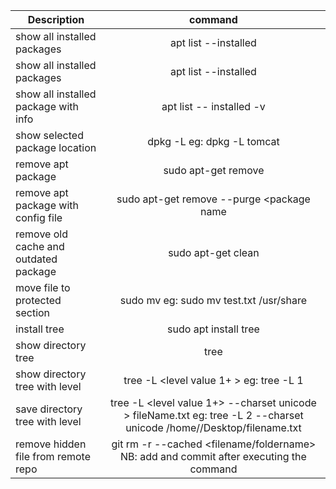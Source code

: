 | Description                           |                  command                  |
| ------------------------------------- | :---------------------------------------: |
| show all installed packages           |           apt list --installed            |
| show all installed packages           |           apt list --installed            |
| show all installed package with info  |         apt list -- installed -v          |
| show selected package location        | dpkg -L <package name> eg: dpkg -L tomcat |
| remove apt package                    |    sudo apt-get remove <package name>     |
| remove apt package with config file   | sudo apt-get remove --purge <package name |
| remove old cache and outdated package |            sudo apt-get clean             |
| move file to protected section        | sudo mv <filename> <location> eg: sudo mv test.txt /usr/share |
| install tree | sudo apt install tree |
| show directory tree | tree |
| show directory tree with level  | tree -L <level value 1+ > eg: tree -L 1 |
| save directory tree with level | tree -L <level value 1+> --charset unicode > fileName.txt eg: tree -L 2 --charset unicode /home/<username>/Desktop/filename.txt |
| remove hidden file from remote repo | git rm -r --cached <filename/foldername> NB: add and commit after executing the command |
